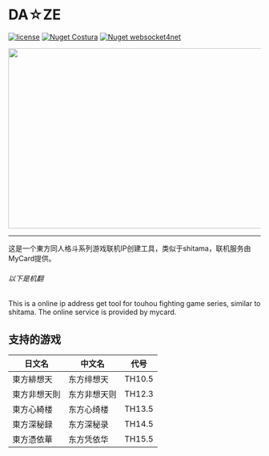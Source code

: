 # DA☆ZE

[![license](https://img.shields.io/hexpm/l/plug?style=flat-square)](http://www.apache.org/licenses/LICENSE-2.0)
[![Nuget Costura](https://img.shields.io/badge/nuget-Costura-lightgrey?style=flat-square)](https://github.com/Fody/Costura)
[![Nuget websocket4net](https://img.shields.io/badge/nuget-websocket4net-lightgrey?style=flat-square)](http://websocket4net.codeplex.com/)

<div align="center"><a href="https://usaginya.lofter.com/post/1d56d69b_1c93aa6aa" target="_blank"><img src="https://repository-images.githubusercontent.com/266529430/62523f00-9dff-11ea-9d41-f85d77ce6e27" width="720" height="360" /></a></div>

------------

这是一个東方同人格斗系列游戏联机IP创建工具，类似于shitama，联机服务由MyCard提供。

###### 以下是机翻
This is a online ip address get tool for touhou fighting game series, similar to shitama. The online service is provided by mycard.

## 支持的游戏
| 日文名  | 中文名  | 代号  |
| ------------ | ------------ | ------------ |
| 東方緋想天 | 东方绯想天  | TH10.5  |
| 東方非想天則  | 东方非想天则  | TH12.3  |
| 東方心綺楼  | 东方心绮楼  | TH13.5  |
| 東方深秘録  | 东方深秘录  | TH14.5  |
| 東方憑依華  | 东方凭依华  | TH15.5  |
